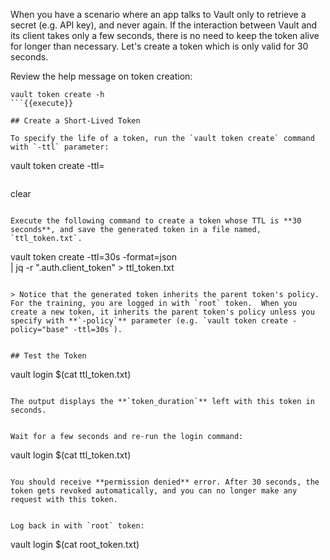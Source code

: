 When you have a scenario where an app talks to Vault only to retrieve a secret (e.g. API key), and never again.  If the interaction between Vault and its client takes only a few seconds, there is no need to keep the token alive for longer than necessary.  Let's create a token which is only valid for 30 seconds.


Review the help message on token creation:

```
vault token create -h
```{{execute}}

## Create a Short-Lived Token

To specify the life of a token, run the `vault token create` command with `-ttl` parameter:

```
vault token create -ttl=<duration>
```

```
clear
```{{execute}}

Execute the following command to create a token whose TTL is **30 seconds**, and save the generated token in a file named, `ttl_token.txt`.

```
vault token create -ttl=30s -format=json \
  | jq -r ".auth.client_token" > ttl_token.txt
```{{execute}}

> Notice that the generated token inherits the parent token's policy.  For the training, you are logged in with `root` token.  When you create a new token, it inherits the parent token's policy unless you specify with **`-policy`** parameter (e.g. `vault token create -policy="base" -ttl=30s`).


## Test the Token

```
vault login $(cat ttl_token.txt)
```{{execute}}

The output displays the **`token_duration`** left with this token in seconds.


Wait for a few seconds and re-run the login command:

```
vault login $(cat ttl_token.txt)
```{{execute}}

You should receive **permission denied** error. After 30 seconds, the token gets revoked automatically, and you can no longer make any request with this token.


Log back in with `root` token:

```
vault login $(cat root_token.txt)
```{{execute}}
